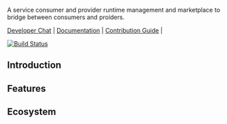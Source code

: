 A service consumer and provider runtime management and marketplace to bridge between consumers and proiders.

[Developer Chat](https://gitter.im/networknt/light-portal) |
[Documentation](https://networknt.github.io/light-portal) |
[Contribution Guide](CONTRIBUTING.md) |

[![Build Status](https://travis-ci.org/networknt/light-portal.svg?branch=master)](https://travis-ci.org/networknt/light-portal)

## Introduction

## Features

## Ecosystem
